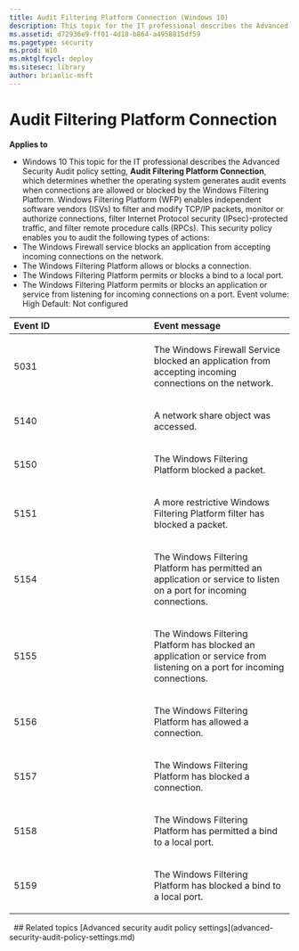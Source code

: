 ```yaml
---
title: Audit Filtering Platform Connection (Windows 10)
description: This topic for the IT professional describes the Advanced Security Audit policy setting, Audit Filtering Platform Connection, which determines whether the operating system generates audit events when connections are allowed or blocked by the Windows Filtering Platform.
ms.assetid: d72936e9-ff01-4d18-b864-a4958815df59
ms.pagetype: security
ms.prod: W10
ms.mktglfcycl: deploy
ms.sitesec: library
author: brianlic-msft
---
```

# Audit Filtering Platform Connection
**Applies to**
-   Windows 10
This topic for the IT professional describes the Advanced Security Audit policy setting, **Audit Filtering Platform Connection**, which determines whether the operating system generates audit events when connections are allowed or blocked by the Windows Filtering Platform.
Windows Filtering Platform (WFP) enables independent software vendors (ISVs) to filter and modify TCP/IP packets, monitor or authorize connections, filter Internet Protocol security (IPsec)-protected traffic, and filter remote procedure calls (RPCs).
This security policy enables you to audit the following types of actions:
-   The Windows Firewall service blocks an application from accepting incoming connections on the network.
-   The Windows Filtering Platform allows or blocks a connection.
-   The Windows Filtering Platform permits or blocks a bind to a local port.
-   The Windows Filtering Platform permits or blocks an application or service from listening for incoming connections on a port.
Event volume: High
Default: Not configured
<table>
<colgroup>
<col width="50%" />
<col width="50%" />
</colgroup>
<thead>
<tr class="header">
<th align="left">Event ID</th>
<th align="left">Event message</th>
</tr>
</thead>
<tbody>
<tr class="odd">
<td align="left"><p>5031</p></td>
<td align="left"><p>The Windows Firewall Service blocked an application from accepting incoming connections on the network.</p></td>
</tr>
<tr class="even">
<td align="left"><p>5140</p></td>
<td align="left"><p>A network share object was accessed.</p></td>
</tr>
<tr class="odd">
<td align="left"><p>5150</p></td>
<td align="left"><p>The Windows Filtering Platform blocked a packet.</p></td>
</tr>
<tr class="even">
<td align="left"><p>5151</p></td>
<td align="left"><p>A more restrictive Windows Filtering Platform filter has blocked a packet.</p></td>
</tr>
<tr class="odd">
<td align="left"><p>5154</p></td>
<td align="left"><p>The Windows Filtering Platform has permitted an application or service to listen on a port for incoming connections.</p></td>
</tr>
<tr class="even">
<td align="left"><p>5155</p></td>
<td align="left"><p>The Windows Filtering Platform has blocked an application or service from listening on a port for incoming connections.</p></td>
</tr>
<tr class="odd">
<td align="left"><p>5156</p></td>
<td align="left"><p>The Windows Filtering Platform has allowed a connection.</p></td>
</tr>
<tr class="even">
<td align="left"><p>5157</p></td>
<td align="left"><p>The Windows Filtering Platform has blocked a connection.</p></td>
</tr>
<tr class="odd">
<td align="left"><p>5158</p></td>
<td align="left"><p>The Windows Filtering Platform has permitted a bind to a local port.</p></td>
</tr>
<tr class="even">
<td align="left"><p>5159</p></td>
<td align="left"><p>The Windows Filtering Platform has blocked a bind to a local port.</p></td>
</tr>
</tbody>
</table>
 
## Related topics
[Advanced security audit policy settings](advanced-security-audit-policy-settings.md)
 
 
